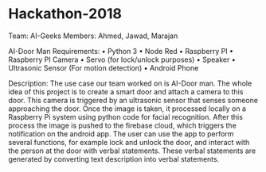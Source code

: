 # Hackathon-2018
Team: AI-Geeks
Members: Ahmed, Jawad, Marajan 

AI-Door Man
Requirements: 
•	Python 3
•	Node Red 
•	Raspberry PI
•	Raspberry PI Camera 
•	Servo (for lock/unlock purposes)
•	Speaker 
•	Ultrasonic Sensor (For motion detection)
•	Android Phone 

Description: 
                    The use case our team worked on is AI-Door man. The whole idea of this project is to create a smart door and attach a camera to this door. This camera is triggered by an ultrasonic sensor that senses someone approaching the door. Once the image is taken, it processed locally on a Raspberry Pi system using python code for facial recognition. After this process the image is pushed to the firebase cloud, which triggers the notification on the android app. The user can use the app to perform several functions, for example lock and unlock the door, and interact with the person at the door with verbal statements. These verbal statements are generated by converting text description into verbal statements. 

  
